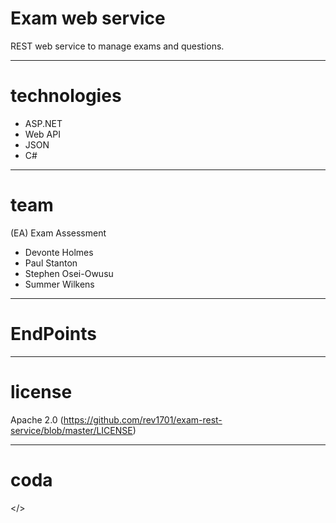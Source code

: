 # Exam web service
REST web service to manage exams and questions.


---
# technologies
- ASP.NET
- Web API
- JSON
- C#


---
# team
(EA) Exam Assessment
- Devonte Holmes
- Paul Stanton
- Stephen Osei-Owusu
- Summer Wilkens

---
# EndPoints

---
# license
Apache 2.0 (https://github.com/rev1701/exam-rest-service/blob/master/LICENSE)


---
# coda
</>
